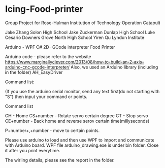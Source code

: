 # Icing-Food-printer

Group Project for Rose-Hulman Institution of Technology Operation Catapult


Jake Zhang             Solon High School
Jake Zuckerman        Dunlap High School
Luke Cesario       	Downers Grove North High School
Yiren Qu            Lyndon Institute


Arduino - WPF C# 2D- GCode interpreter Food Printer


Arduino code - please refer to the website https://www.marginallyclever.com/2013/08/how-to-build-an-2-axis-arduino-cnc-gcode-interpreter/
Also, we used an Arduino library (including in the folder)  AH_EasyDriver

Command list:

(If you use the arduino serial monitor, send any text first(do not starting with "S") then input your command or points.

Command list

CH    - Home
CS+number    - Rotate servo certain degree
CT     - Stop servo
CE+number    - Back home and reverse serov certain time(millyseconds)

P+number+,+number    - move to certain points.

Please use arduino to load and then use WPF to import and communicate with Arduino board.
WPF file  arduino_drawing.exe     is under bin folder. Close it after you print everytime.

The wiriing details, please see the report in the folder.
